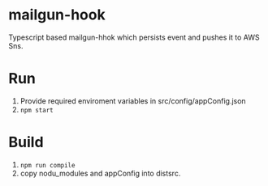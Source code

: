 # mailgun-hook

Typescript based mailgun-hhok which persists event and pushes it to AWS Sns.

# Run
1. Provide required enviroment variables in src/config/appConfig.json
2. `npm start`

# Build
1. `npm run compile`
2. copy nodu_modules and appConfig into distsrc.

